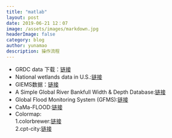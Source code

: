 ```yaml
---
title: "matlab"
layout: post
date: 2019-06-21 12：07
image: /assets/images/markdown.jpg
headerImage: false
category: blog
author: yunamao
description: 操作流程
---
```



- GRDC data 下载：[链接](http://www.grdc.sr.unh.edu/html/Data/index.html) <br>
- National wetlands data in U.S.:[链接](https://www.fws.gov/wetlands/Data/Data-Download.html) <br>
- GIEMS数据：[链接](https://lerma.obspm.fr/spip.php?article91&lang=en) <br>
- A Simple Global River Bankfull Width & Depth Database:[链接](http://gaia.geosci.unc.edu/rivers/) <br>
- Global Flood Monitoring System (GFMS):[链接](http://flood.umd.edu/)
- CaMa-FLOOD:[链接](http://hydro.iis.u-tokyo.ac.jp/~yamadai/cama-flood/index.html) <br>
- Colormap: <br>
  1.colorbrewer:[链接](http://colorbrewer2.org/#type=sequential&scheme=Blues&n=9) <br>
  2.cpt-city:[链接](http://soliton.vm.bytemark.co.uk/pub/cpt-city/) <br>

